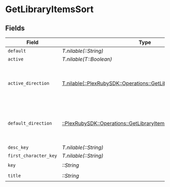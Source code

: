 # GetLibraryItemsSort


## Fields

| Field                                                                                                                             | Type                                                                                                                              | Required                                                                                                                          | Description                                                                                                                       | Example                                                                                                                           |
| --------------------------------------------------------------------------------------------------------------------------------- | --------------------------------------------------------------------------------------------------------------------------------- | --------------------------------------------------------------------------------------------------------------------------------- | --------------------------------------------------------------------------------------------------------------------------------- | --------------------------------------------------------------------------------------------------------------------------------- |
| `default`                                                                                                                         | *T.nilable(::String)*                                                                                                             | :heavy_minus_sign:                                                                                                                | N/A                                                                                                                               | asc                                                                                                                               |
| `active`                                                                                                                          | *T.nilable(T::Boolean)*                                                                                                           | :heavy_minus_sign:                                                                                                                | N/A                                                                                                                               | false                                                                                                                             |
| `active_direction`                                                                                                                | [T.nilable(::PlexRubySDK::Operations::GetLibraryItemsActiveDirection)](../../models/operations/getlibraryitemsactivedirection.md) | :heavy_minus_sign:                                                                                                                | The direction of the sort. Can be either `asc` or `desc`.<br/>                                                                    | asc                                                                                                                               |
| `default_direction`                                                                                                               | [::PlexRubySDK::Operations::GetLibraryItemsDefaultDirection](../../models/operations/getlibraryitemsdefaultdirection.md)          | :heavy_check_mark:                                                                                                                | The direction of the sort. Can be either `asc` or `desc`.<br/>                                                                    | asc                                                                                                                               |
| `desc_key`                                                                                                                        | *T.nilable(::String)*                                                                                                             | :heavy_minus_sign:                                                                                                                | N/A                                                                                                                               | titleSort:desc                                                                                                                    |
| `first_character_key`                                                                                                             | *T.nilable(::String)*                                                                                                             | :heavy_minus_sign:                                                                                                                | N/A                                                                                                                               | /library/sections/2/firstCharacter                                                                                                |
| `key`                                                                                                                             | *::String*                                                                                                                        | :heavy_check_mark:                                                                                                                | N/A                                                                                                                               | titleSort                                                                                                                         |
| `title`                                                                                                                           | *::String*                                                                                                                        | :heavy_check_mark:                                                                                                                | N/A                                                                                                                               | Title                                                                                                                             |